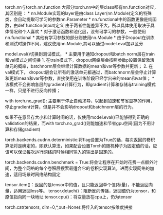 <!--
 * @Author: jhq
 * @Date: 2022-11-13 15:19:39
 * @LastEditTime: 2023-02-09 22:32:31
 * @Description: 
-->
torch.nn与torch.nn.function
    大部分torch.nn中的层class都有nn.function对应，其区别是：
        * nn.Module实现的layer是由class Layer(nn.Module)定义的特殊类，会自动提取可学习的参数nn.Parameter
        * nn.functional中的函数更像是纯函数，由def function(input)定义
    由于两者性能差异不大，所以具体使用取决于具体情况和个人喜欢
        * 对于激活函数和池化层，没有可学习的参数，一般使用nn.functional
        * 其他有学习参数的部分则使用nn.Module
        * 由于Dropout在训练和测试时操作不同，建议使用nn.Module,其可以通过model.eval加以区分


model.eval()切换到测试模式，
    * 主要用于通知dropout和batch norm层在train和val模式之间切换
        1. 在train模式下，dropout网络层会按照参数p设置保留激活单元的概率，batchnorm层会继续计算数据的mean和var等参数并更新；
        2. 在val模式下， dropout层会让所有的激活单元都通过，而batchnorm层会停止计算和更新mean和var等参数，直接使用在训练阶段已经学出来的mean和var值；
    * 该模式不会影响各层的gradient计算行为，即gradient计算和存储与training模式一样，只是不进行反向传播；

with torch.no_grad():
    主要用于停止自动求导，以起到加速和节省显存的作用，停止gradient计算，但是并不会影响dropout和batchnorm层的行为。

如果不在意显存大小和计算时间的话，仅使用model.eval()已能够得到正确的validation的结果，而with torch.no_grad()则能加速和节省gpu空间(因为不用计算和存储gradient)

torch.backends.cudnn.deterministic:将flag设置为True的话，每次返回的卷积算法将是确定的，即默认算法，如果配合设置Torch的随机种子为固定值的话，应该可以保证每次运行网络的时候相同输入的输出是固定的。

torch.backends.cudnn.benchmark = True:将会让程序在开始时花费一点额外时间，为整个网络的每个卷积层搜索最适合它的卷积实现算法，进而实现网络的加速，适用场景时网络结构固定

tensor.item()：返回的是tensor中的值，且只能返回单个值(标量)，不能返回向量，适用返回loss等。
tensor.detach()：阻断反向传播，返回值仍为tensor，和原值指向同一块地址
tensor.cpu()：将变量放在cpu上，仍为tensor

torch.cat(tensors, dim=0,*,out=None):将传入的tensor按维度拼接